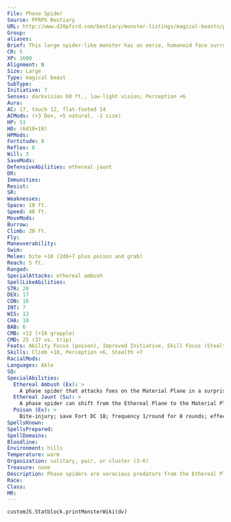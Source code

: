 ```yaml
---
File: Phase Spider
Source: PFRPG Bestiary
URL: http://www.d20pfsrd.com/bestiary/monster-listings/magical-beasts/phase-spider
Group: 
aliases: 
Brief: This large spider-like monster has an eerie, humanoid face surrounded by a shaggy mane of fur.
CR: 5
XP: 1600
Alignment: N
Size: Large
Type: magical beast
SubType: 
Initiative: 7
Senses: darkvision 60 ft., low-light vision; Perception +6
Aura: 
AC: 17, touch 12, flat-footed 14
ACMods: (+3 Dex, +5 natural, -1 size)
HP: 51
HD: (6d10+18)
HPMods: 
Fortitude: 8
Reflex: 8
Will: 3
SaveMods: 
DefensiveAbilities: ethereal jaunt
DR: 
Immunities: 
Resist: 
SR: 
Weaknesses: 
Space: 10 ft.
Speed: 40 ft.
MoveMods: 
Burrow: 
Climb: 20 ft.
Fly: 
Maneuverability: 
Swim: 
Melee: bite +10 (2d6+7 plus poison and grab)
Reach: 5 ft.
Ranged: 
SpecialAttacks: ethereal ambush
SpellLikeAbilities: 
STR: 20
DEX: 17
CON: 16
INT: 7
WIS: 13
CHA: 10
BAB: 6
CMB: +12 (+16 grapple)
CMD: 25 (37 vs. trip)
Feats: Ability Focus (poison), Improved Initiative, Skill Focus (Stealth)
Skills: Climb +18, Perception +6, Stealth +7
RacialMods: 
Languages: Aklo
SQ: 
SpecialAbilities:
  Ethereal Ambush (Ex): >
    A phase spider that attacks foes on the Material Plane in a surprise round can take a full round of actions if it begins the combat by phasing into the Material Plane from the Ethereal Plane.
  Ethereal Jaunt (Su): >
    A phase spider can shift from the Ethereal Plane to the Material Plane as a free action, and shift back again as a move action (or as part of a move action). The ability is otherwise identical to ethereal jaunt (CL 15th).
  Poison (Ex): >
    Bite-injury; save Fort DC 18; frequency 1/round for 8 rounds; effect 1d2 Constitution damage; cure 2 consecutive saves. The save DC is Constitution-based.
SpellsKnown: 
SpellsPrepared: 
SpellDomains: 
Bloodline: 
Environment: hills
Temperature: warm
Organization: solitary, pair, or cluster (3-6)
Treasure: none
Description: Phase spiders are voracious predators from the Ethereal Plane who hunt on the Material Plane. When prey is located, the spider shifts to the Ethereal Plane to prepare an ambush. Against a lone victim, the spider shifts to the Material Plane, bites the victim, then retreats back to the Ethereal Plane to wait for the poison to take effect. Against multiple foes, a phase spider follows these same tactics, and on each round a foe remains in reach at the start of its turn, it repeats this gambit. If no foes are in reach, it moves while ethereal to prepare an attack on an available target, but unless it feels safe in spending an entire round on the Material, it won't phase back to attack unless it can do so while saving a move action for an escape.  Phase spiders are the natural enemy of another denizen of the Ethereal Plane-the xill. The two races have long fought a bloody war with no real prospect of a resolution anytime soon. Were phase spiders less horrifying and alien in appearance, they might find the allies they need to defeat the sinister xill among other races, but their monstrous forms and often overwhelming hunger make diplomacy difficult.  On the Ethereal Plane, phase spiders can manipulate the raw smoky ether in a manner similar to how a spider manipulates webs. Vast, complex nests of semisolid ether float idly through the eddies of the Ethereal Plane, each supporting numerous phase spiders. The creatures enjoy each other's company, but have no real concept of family-a newborn phase spider is fully capable of fending for itself and is treated no differently by its parents or siblings than any other.  The typical phase spider is 8 feet long and weighs about 700 pounds.
Race: 
Class: 
MR: 
---
```

```dataviewjs
customJS.Statblock.printMonsterWiki(dv)
```
